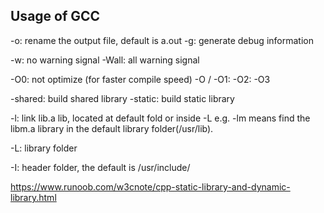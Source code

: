 ## Usage of GCC

-o: rename the output file, default is a.out
-g: generate debug information

-w: no warning signal
-Wall: all warning signal

-O0: not optimize (for faster compile speed)
-O / -O1:
-O2:
-O3

-shared: build shared library
-static: build static library

-l<name>: link lib<name>.a lib, located at default fold or inside -L<folder>
e.g. -lm means find the libm.a library in the default library folder(/usr/lib).


-L<folder>: library folder

-I<folder>: header folder, the default is /usr/include/



https://www.runoob.com/w3cnote/cpp-static-library-and-dynamic-library.html

